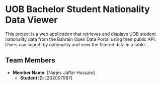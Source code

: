 # UOB Bachelor Student Nationality Data Viewer

This project is a web application that retrieves and displays UOB student nationality data from the Bahrain Open Data Portal using their public API. Users can search by nationality and view the filtered data in a table.

## Team Members
- **Member Name**: [Narjes Jaffar Hussain]
  - **Student ID**: [202007987]
